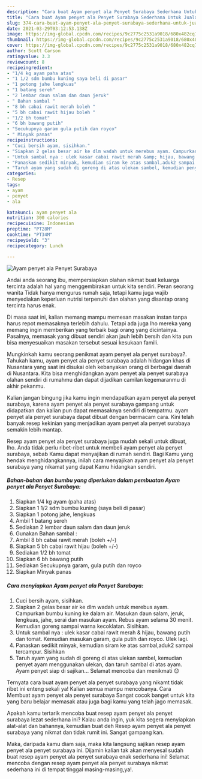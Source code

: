 ```yaml
---
description: "Cara buat Ayam penyet ala Penyet Surabaya Sederhana Untuk Jualan"
title: "Cara buat Ayam penyet ala Penyet Surabaya Sederhana Untuk Jualan"
slug: 374-cara-buat-ayam-penyet-ala-penyet-surabaya-sederhana-untuk-jualan
date: 2021-03-29T03:12:53.138Z
image: https://img-global.cpcdn.com/recipes/9c2775c2531a9018/680x482cq70/ayam-penyet-ala-penyet-surabaya-foto-resep-utama.jpg
thumbnail: https://img-global.cpcdn.com/recipes/9c2775c2531a9018/680x482cq70/ayam-penyet-ala-penyet-surabaya-foto-resep-utama.jpg
cover: https://img-global.cpcdn.com/recipes/9c2775c2531a9018/680x482cq70/ayam-penyet-ala-penyet-surabaya-foto-resep-utama.jpg
author: Scott Carson
ratingvalue: 3.3
reviewcount: 8
recipeingredient:
- "1/4 kg ayam paha atas"
- "1 1/2 sdm bumbu kuning saya beli di pasar"
- "1 potong jahe lengkuas"
- "1 batang sereh"
- "2 lembar daun salam dan daun jeruk"
- " Bahan sambal "
- "8 bh cabai rawit merah boleh "
- "5 bh cabai rawit hijau boleh "
- "1/2 bh tomat"
- "6 bh bawang putih"
- "Secukupnya garam gula putih dan royco"
- " Minyak panas"
recipeinstructions:
- "Cuci bersih ayam, sisihkan."
- "Siapkan 2 gelas besar air ke dlm wadah untuk merebus ayam. Campurkan bumbu kuning ke dalam air. Masukan daun salam, jeruk, lengkuas, jahe, serai dan masukan ayam. Rebus ayam selama 30 menit. Kemudian goreng sampai warna kecoklatan. Sisihkan."
- "Untuk sambal nya : ulek kasar cabai rawit merah &amp; hijau, bawang putih dan tomat. Kemudian masukan garam, gula putih dan royco. Ulek lagi."
- "Panaskan sedikit minyak, kemudian siram ke atas sambal,aduk2 sampai tercampur. Sisihkan"
- "Taruh ayam yang sudah di goreng di atas ulekan sambel, kemudian penyet ayam menggunakan ulekan, dan taruh sambal di atas ayam. Ayam penyet siap di sajikan... Selamat mencoba dan menikmati 😊"
categories:
- Resep
tags:
- ayam
- penyet
- ala

katakunci: ayam penyet ala 
nutrition: 300 calories
recipecuisine: Indonesian
preptime: "PT28M"
cooktime: "PT34M"
recipeyield: "3"
recipecategory: Lunch

---
```



![Ayam penyet ala Penyet Surabaya](https://img-global.cpcdn.com/recipes/9c2775c2531a9018/680x482cq70/ayam-penyet-ala-penyet-surabaya-foto-resep-utama.jpg)

Andai anda seorang ibu, mempersiapkan olahan nikmat buat keluarga tercinta adalah hal yang menggembirakan untuk kita sendiri. Peran seorang  wanita Tidak hanya mengurus rumah saja, tetapi kamu juga wajib menyediakan keperluan nutrisi terpenuhi dan olahan yang disantap orang tercinta harus enak.

Di masa  saat ini, kalian memang mampu memesan masakan instan tanpa harus repot memasaknya terlebih dahulu. Tetapi ada juga lho mereka yang memang ingin memberikan yang terbaik bagi orang yang dicintainya. Pasalnya, memasak yang dibuat sendiri akan jauh lebih bersih dan kita pun bisa menyesuaikan masakan tersebut sesuai kesukaan famili. 



Mungkinkah kamu seorang penikmat ayam penyet ala penyet surabaya?. Tahukah kamu, ayam penyet ala penyet surabaya adalah hidangan khas di Nusantara yang saat ini disukai oleh kebanyakan orang di berbagai daerah di Nusantara. Kita bisa menghidangkan ayam penyet ala penyet surabaya olahan sendiri di rumahmu dan dapat dijadikan camilan kegemaranmu di akhir pekanmu.

Kalian jangan bingung jika kamu ingin mendapatkan ayam penyet ala penyet surabaya, karena ayam penyet ala penyet surabaya gampang untuk didapatkan dan kalian pun dapat memasaknya sendiri di tempatmu. ayam penyet ala penyet surabaya dapat dibuat dengan bermacam cara. Kini telah banyak resep kekinian yang menjadikan ayam penyet ala penyet surabaya semakin lebih mantap.

Resep ayam penyet ala penyet surabaya juga mudah sekali untuk dibuat, lho. Anda tidak perlu ribet-ribet untuk membeli ayam penyet ala penyet surabaya, sebab Kamu dapat menyajikan di rumah sendiri. Bagi Kamu yang hendak menghidangkannya, inilah cara menyajikan ayam penyet ala penyet surabaya yang nikamat yang dapat Kamu hidangkan sendiri.

<!--inarticleads1-->

##### Bahan-bahan dan bumbu yang diperlukan dalam pembuatan Ayam penyet ala Penyet Surabaya:

1. Siapkan 1/4 kg ayam (paha atas)
1. Siapkan 1 1/2 sdm bumbu kuning (saya beli di pasar)
1. Siapkan 1 potong jahe, lengkuas
1. Ambil 1 batang sereh
1. Sediakan 2 lembar daun salam dan daun jeruk
1. Gunakan  Bahan sambal :
1. Ambil 8 bh cabai rawit merah (boleh +/-)
1. Siapkan 5 bh cabai rawit hijau (boleh +/-)
1. Sediakan 1/2 bh tomat
1. Siapkan 6 bh bawang putih
1. Sediakan Secukupnya garam, gula putih dan royco
1. Siapkan  Minyak panas




<!--inarticleads2-->

##### Cara menyiapkan Ayam penyet ala Penyet Surabaya:

1. Cuci bersih ayam, sisihkan.
1. Siapkan 2 gelas besar air ke dlm wadah untuk merebus ayam. Campurkan bumbu kuning ke dalam air. Masukan daun salam, jeruk, lengkuas, jahe, serai dan masukan ayam. Rebus ayam selama 30 menit. Kemudian goreng sampai warna kecoklatan. Sisihkan.
1. Untuk sambal nya : ulek kasar cabai rawit merah &amp; hijau, bawang putih dan tomat. Kemudian masukan garam, gula putih dan royco. Ulek lagi.
1. Panaskan sedikit minyak, kemudian siram ke atas sambal,aduk2 sampai tercampur. Sisihkan
1. Taruh ayam yang sudah di goreng di atas ulekan sambel, kemudian penyet ayam menggunakan ulekan, dan taruh sambal di atas ayam. Ayam penyet siap di sajikan... Selamat mencoba dan menikmati 😊




Ternyata cara buat ayam penyet ala penyet surabaya yang nikamt tidak ribet ini enteng sekali ya! Kalian semua mampu mencobanya. Cara Membuat ayam penyet ala penyet surabaya Sangat cocok banget untuk kita yang baru belajar memasak atau juga bagi kamu yang telah jago memasak.

Apakah kamu tertarik mencoba buat resep ayam penyet ala penyet surabaya lezat sederhana ini? Kalau anda ingin, yuk kita segera menyiapkan alat-alat dan bahannya, kemudian buat deh Resep ayam penyet ala penyet surabaya yang nikmat dan tidak rumit ini. Sangat gampang kan. 

Maka, daripada kamu diam saja, maka kita langsung sajikan resep ayam penyet ala penyet surabaya ini. Dijamin kalian tak akan menyesal sudah buat resep ayam penyet ala penyet surabaya enak sederhana ini! Selamat mencoba dengan resep ayam penyet ala penyet surabaya nikmat sederhana ini di tempat tinggal masing-masing,ya!.

